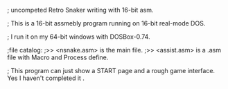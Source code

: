 ; uncompeted Retro Snaker writing with 16-bit asm.

; This is a 16-bit assmebly program running on 16-bit real-mode DOS.

; I run it on my 64-bit windows with DOSBox-0.74.

;file catalog:
;>> <nsnake.asm> is the main file.
;>> <assist.asm> is a .asm file with Macro and Process define.


; This program can just show a START page and a rough game interface. Yes I haven't completed it .
